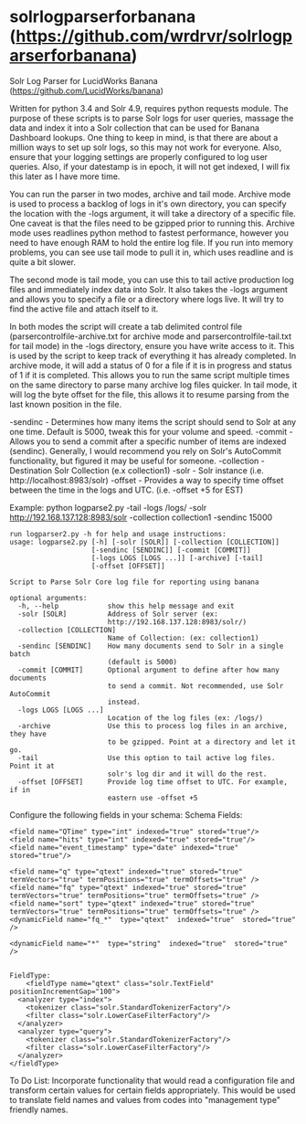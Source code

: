 solrlogparserforbanana (https://github.com/wrdrvr/solrlogparserforbanana)
======================

Solr Log Parser for LucidWorks Banana (https://github.com/LucidWorks/banana)

Written for python 3.4 and Solr 4.9, requires python requests module. The purpose of these scripts is to parse Solr logs for user queries, massage the data and index it into a Solr collection that can be used for Banana Dashboard lookups. One thing to keep in mind, is that there are about a million ways to set up solr logs, so this may not work for everyone. Also, ensure that your logging settings are properly configured to log user queries. Also, if your datestamp is in epoch, it will not get indexed, I will fix this later as I have more time.  

You can run the parser in two modes, archive and tail mode. Archive mode is used to process a backlog of logs in it's own directory, you can specify the location with the -logs argument, it will take a directory of a specific file. One caveat is that the files need to be gzipped prior to running this. Archive mode uses readlines python method to fastest performance, however you need to have enough RAM to hold the entire log file. If you run into memory problems, you can see use tail mode to pull it in, which uses readline and is quite a bit slower. 

The second mode is tail mode, you can use this to tail active production log files and immediately index data into Solr. It also takes the -logs argument and allows you to specify a file or a directory where logs live. It will try to find the active file and attach itself to it. 

In both modes the script will create a tab delimited control file (parsercontrolfile-archive.txt for archive mode and parsercontrolfile-tail.txt for tail mode) in the -logs directory, ensure you have write access to it. This is used by the script to keep track of everything it has already completed. In archive mode, it will add a status of 0 for a file if it is in progress and status of 1 if it is completed. This allows you to run the same script multiple times on the same directory to parse many archive log files quicker. In tail mode, it will log the byte offset for the file, this allows it to resume parsing from the last known position in the file.

-sendinc - Determines how many items the script should send to Solr at any one time. Default is 5000, tweak this for your volume and speed. 
-commit - Allows you to send a commit after a specific number of items are indexed (sendinc). Generally, I would recommend you rely on Solr's AutoCommit functionality, but figured it may be useful for someone. 
-collection  - Destination Solr Collection (e.x collection1)
-solr - Solr instance (i.e. http://localhost:8983/solr)
-offset - Provides a way to specify time offset between the time in the logs and UTC. (i.e. -offset +5 for EST)

Example: 
python logparse2.py -tail -logs /logs/ -solr http://192.168.137.128:8983/solr -collection collection1 -sendinc 15000

	run logparser2.py -h for help and usage instructions:
	usage: logparse2.py [-h] [-solr [SOLR]] [-collection [COLLECTION]]
						[-sendinc [SENDINC]] [-commit [COMMIT]]
						[-logs LOGS [LOGS ...]] [-archive] [-tail]
						[-offset [OFFSET]]

	Script to Parse Solr Core log file for reporting using banana

	optional arguments:
	  -h, --help            show this help message and exit
	  -solr [SOLR]          Address of Solr server (ex:
							http://192.168.137.128:8983/solr/)
	  -collection [COLLECTION]
							Name of Collection: (ex: collection1)
	  -sendinc [SENDINC]    How many documents send to Solr in a single batch
							(default is 5000)
	  -commit [COMMIT]      Optional argument to define after how many documents
							to send a commit. Not recommended, use Solr AutoCommit
							instead.
	  -logs LOGS [LOGS ...]
							Location of the log files (ex: /logs/)
	  -archive              Use this to process log files in an archive, they have
							to be gzipped. Point at a directory and let it go.
	  -tail                 Use this option to tail active log files. Point it at
							solr's log dir and it will do the rest.
	  -offset [OFFSET]      Provide log time offset to UTC. For example, if in
							eastern use -offset +5



					
Configure the following fields in your schema: 
Schema Fields:

	<field name="QTime" type="int" indexed="true" stored="true"/>
	<field name="hits" type="int" indexed="true" stored="true"/>
	<field name="event_timestamp" type="date" indexed="true" stored="true"/>

	<field name="q" type="qtext" indexed="true" stored="true" termVectors="true" termPositions="true" termOffsets="true" />
	<field name="fq" type="qtext" indexed="true" stored="true" termVectors="true" termPositions="true" termOffsets="true" />
	<field name="sort" type="qtext" indexed="true" stored="true" termVectors="true" termPositions="true" termOffsets="true" />
	<dynamicField name="fq_*"  type="qtext"  indexed="true"  stored="true" />

	<dynamicField name="*"  type="string"  indexed="true"  stored="true" />
	
	
	FieldType:
		<fieldType name="qtext" class="solr.TextField" positionIncrementGap="100">
      <analyzer type="index">
        <tokenizer class="solr.StandardTokenizerFactory"/>
        <filter class="solr.LowerCaseFilterFactory"/>
      </analyzer>
      <analyzer type="query">
        <tokenizer class="solr.StandardTokenizerFactory"/>
        <filter class="solr.LowerCaseFilterFactory"/>
      </analyzer>
    </fieldType>
	
To Do List:
	Incorporate functionality that would read a configuration file and transform certain values for certain fields appropriately. This would be used to translate field names and values from codes into "management type" friendly names. 